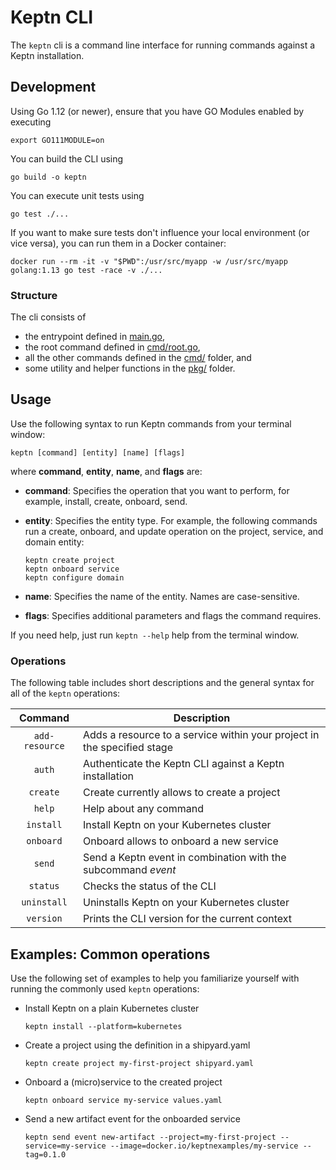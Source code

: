 # Keptn CLI

The `keptn` cli is a command line interface for running commands against a Keptn installation.

## Development

Using Go 1.12 (or newer), ensure that you have GO Modules enabled by executing
```console
export GO111MODULE=on
```

You can build the CLI using
```console
go build -o keptn
```

You can execute unit tests using
```console
go test ./...
```

If you want to make sure tests don't influence your local environment (or vice versa), you can run them in a Docker container:
```console
docker run --rm -it -v "$PWD":/usr/src/myapp -w /usr/src/myapp golang:1.13 go test -race -v ./...
```

### Structure

The cli consists of 

* the entrypoint defined in [main.go](main.go), 
* the root command defined in [cmd/root.go](cmd/root.go),
* all the other commands defined in the [cmd/](cmd/) folder, and
* some utility and helper functions in the [pkg/](pkg/) folder.

## Usage

Use the following syntax to run Keptn commands from your terminal window:

```console
keptn [command] [entity] [name] [flags]
```

where **command**, **entity**, **name**, and **flags** are:

- **command**: Specifies the operation that you want to perform, for example, install, create, onboard, send.

- **entity**: Specifies the entity type. For example, the following commands run a create, onboard, and update operation on the project, service, and domain entity:

    ```console
    keptn create project 
    keptn onboard service
    keptn configure domain
    ```

- **name**: Specifies the name of the entity. Names are case-sensitive. 

- **flags**: Specifies additional parameters and flags the command requires.

If you need help, just run `keptn --help` help from the terminal window.

### Operations

The following table includes short descriptions and the general syntax for all of the `keptn` operations:

| Command  | Description  |
|:---:|---|
| `add-resource`  | Adds a resource to a service within your project in the specified stage |
| `auth`  | Authenticate the Keptn CLI against a Keptn installation  |
| `create`  | Create currently allows to create a project |
| `help`  | Help about any command |
| `install`  | Install Keptn on your Kubernetes cluster |
| `onboard`  | Onboard allows to onboard a new service |
| `send`  | Send a Keptn event in combination with the subcommand *event* |
| `status`  | Checks the status of the CLI |
| `uninstall`  | Uninstalls Keptn on your Kubernetes cluster |
| `version`  | Prints the CLI version for the current context |

## Examples: Common operations
Use the following set of examples to help you familiarize yourself with running the commonly used `keptn` operations:

- Install Keptn on a plain Kubernetes cluster
  ```console
  keptn install --platform=kubernetes
  ```

- Create a project using the definition in a shipyard.yaml
  ```console
  keptn create project my-first-project shipyard.yaml
  ```

- Onboard a (micro)service to the created project
  ```console
  keptn onboard service my-service values.yaml
  ```

- Send a new artifact event for the onboarded service
  ```console
  keptn send event new-artifact --project=my-first-project --service=my-service --image=docker.io/keptnexamples/my-service --tag=0.1.0
  ```
